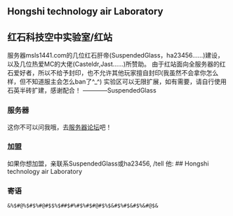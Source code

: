 ## Hongshi technology air Laboratory
## 红石科技空中实验室/红站

  服务器msls1441.com的几位红石肝帝(SuspendedGlass，ha23456……)建设，以及几位热爱MC的大佬(Casteldr,Jast……)所赞助。
  由于红站面向全服务器的红石爱好者，所以不给予封印，也不允许其他玩家擅自封印(我虽然不会拿你怎么样，但不知道服主会怎么ban了^_^)
  实验区可以无限扩展，如有需要，请自行使用石英半砖扩建，感谢配合！      ————SuspendedGlass
### 服务器

这你不可以问我哦，去[服务器论坛](bbs.msls1441.com)吧！

### 加盟

  如果你想加盟，亲联系SuspendedGlass或ha23456, /tell 他:
    ## Hongshi technology air Laboratory

### 寄语
    &%$#@%$#$%#@#$$%$##$#%#$%#$#@#$%$&#$%#$&#$%&#@$&
